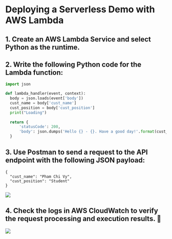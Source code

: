 # Deploying a Serverless Demo with AWS Lambda

## 1. Create an AWS Lambda Service and select Python as the runtime.

## 2. Write the following Python code for the Lambda function:

  ```python
 import json

def lambda_handler(event, context):
    body = json.loads(event['body'])
    cust_name = body['cust_name']
    cust_position = body['cust_position']
    print("Loading")
    
    return {
        'statusCode': 200,
        'body': json.dumps('Hello {} - {}. Have a good day!'.format(cust_name, cust_position))
    }
  ```

## 3. Use Postman to send a request to the API endpoint with the following JSON payload:

  ```
  {
    "cust_name": "Pham Chi Vy",
    "cust_position": "Student"
  }
  ```

![](assets/Apache.png)

## 4. Check the logs in AWS CloudWatch to verify the request processing and execution results. 🚀

![](assets/Apache.png)

